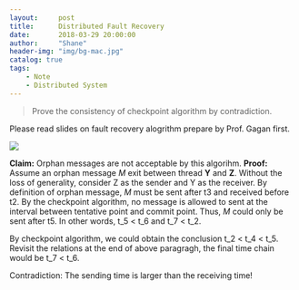 ```yaml
---
layout:     post
title:      Distributed Fault Recovery
date:       2018-03-29 20:00:00
author:     "Shane"
header-img: "img/bg-mac.jpg"
catalog: true
tags:
    - Note
    - Distributed System
---
```


> Prove the consistency of checkpoint algorithm by contradiction.

<!-- more -->

Please read slides on fault recovery alogrithm prepare by Prof. Gagan first.

![](https://i.imgur.com/SkYA9dr.jpg)

**Claim:** Orphan messages are not acceptable by this algorihm.
**Proof:** <br>
Assume an orphan message *M* exit between thread **Y** and **Z**. Without the loss of generality, consider Z as the sender and Y as the receiver. By definition of orphan message, *M* must be sent after t3 and received before t2. By the checkpoint algorithm, no message is allowed to sent at the interval between tentative point and commit point. Thus, *M* could only be sent after t5. In other words, t_5 < t_6 and t_7 < t_2.

By checkpoint algorithm, we could obtain the conclusion t_2 < t_4 < t_5. Revisit the relations at the end of above paragragh, the final time chain would be t_7 < t_6.

Contradiction: The sending time is larger than the receiving time! 
